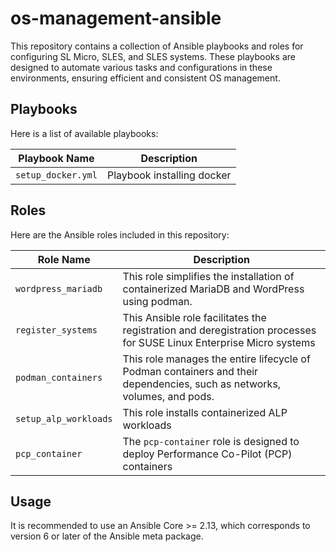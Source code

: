 # os-management-ansible

This repository contains a collection of Ansible playbooks and roles for configuring SL Micro, SLES, and SLES systems. These playbooks are designed to automate various tasks and configurations in these environments, ensuring efficient and consistent OS management.

## Playbooks

Here is a list of available playbooks:

| Playbook Name                   | Description                                          |
|---------------------------------|------------------------------------------------------|
| `setup_docker.yml`         | Playbook installing docker                                |

## Roles

Here are the Ansible roles included in this repository:

| Role Name                      | Description                                          |
|---------------------------------|------------------------------------------------------|
| `wordpress_mariadb`            | This role simplifies the installation of containerized MariaDB and WordPress using podman. |
| `register_systems`            | This Ansible role facilitates the registration and deregistration processes for SUSE Linux Enterprise Micro systems |
| `podman_containers`            | This role manages the entire lifecycle of Podman containers and their dependencies, such as networks, volumes, and pods. |
| `setup_alp_workloads`          | This role installs containerized ALP workloads         |
| `pcp_container`                | The `pcp-container` role is designed to deploy Performance Co-Pilot (PCP) containers |

## Usage

It is recommended to use an Ansible Core >= 2.13, which corresponds to version 6 or later of the Ansible meta package.
